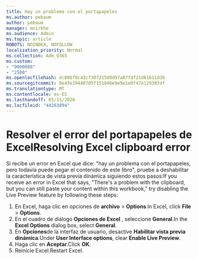 ```yaml
---
title: Hay un problema con el portapapeles
ms.author: pebaum
author: pebaum
manager: mnirkhe
ms.audience: Admin
ms.topic: article
ROBOTS: NOINDEX, NOFOLLOW
localization_priority: Normal
ms.collection: Adm_O365
ms.custom:
- "9000688"
- "2580"
ms.openlocfilehash: dc086f0c43cf307215d8d97a87fdf21d61611d36
ms.sourcegitcommit: 0e43e19448705f151846e9e9e1e0f47e12938fdf
ms.translationtype: MT
ms.contentlocale: es-ES
ms.lasthandoff: 05/15/2020
ms.locfileid: "44263894"
---
```

# <a name="resolving-excel-clipboard-error"></a><span data-ttu-id="8d1f4-102">Resolver el error del portapapeles de Excel</span><span class="sxs-lookup"><span data-stu-id="8d1f4-102">Resolving Excel clipboard error</span></span>

<span data-ttu-id="8d1f4-103">Si recibe un error en Excel que dice: "hay un problema con el portapapeles, pero todavía puede pegar el contenido de este libro", pruebe a deshabilitar la característica de vista previa dinámica siguiendo estos pasos:</span><span class="sxs-lookup"><span data-stu-id="8d1f4-103">If you receive an error in Excel that says, "There's a problem with the clipboard, but you can still paste your content within this workbook," try disabling the Live Preview feature by following these steps:</span></span>

1. <span data-ttu-id="8d1f4-104">En Excel, haga clic en opciones de **archivo**  >  **Options**.</span><span class="sxs-lookup"><span data-stu-id="8d1f4-104">In Excel, click **File** > **Options**.</span></span>
3. <span data-ttu-id="8d1f4-105">En el cuadro de diálogo **Opciones de Excel** , seleccione **General**.</span><span class="sxs-lookup"><span data-stu-id="8d1f4-105">In the **Excel Options** dialog box, select **General**.</span></span>
4. <span data-ttu-id="8d1f4-106">En **Opciones**de la interfaz de usuario, desactive **Habilitar vista previa dinámica**.</span><span class="sxs-lookup"><span data-stu-id="8d1f4-106">Under **User Interface options**, clear **Enable Live Preview**.</span></span>
5. <span data-ttu-id="8d1f4-107">Haga clic en **Aceptar**.</span><span class="sxs-lookup"><span data-stu-id="8d1f4-107">Click **OK**.</span></span>
6. <span data-ttu-id="8d1f4-108">Reinicie Excel.</span><span class="sxs-lookup"><span data-stu-id="8d1f4-108">Restart Excel.</span></span>
